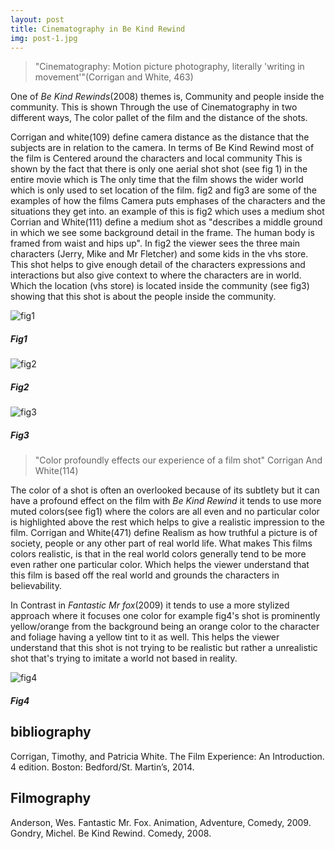 ```yaml
---
layout: post
title: Cinematography in Be Kind Rewind
img: post-1.jpg
---
```

>"Cinematography: Motion picture photography, literally 'writing in movement'"(Corrigan and White, 463)


One of _Be Kind Rewinds_(2008) themes is, Community and people inside the community. This is
shown Through the use of Cinematography in two different ways, The color pallet of the film and the distance of the shots.


Corrigan and white(109) define camera distance as the distance that the subjects are in relation
to the camera. In terms of Be Kind Rewind most of the film is Centered around the characters and local community This is shown by the fact that there is only one aerial shot shot (see fig 1) in the entire movie which is The only time that the film shows the wider world which is only used to set location of the film. fig2 and fig3 are some of the examples of how the films Camera puts emphases of the characters and the situations they get into. an example of this is fig2 which uses a medium shot Corrian and White(111) define a medium shot as "describes a middle ground in which we see some background detail in the frame. The human body is framed from waist and hips up". In fig2 the viewer sees the three main characters (Jerry, Mike and Mr Fletcher) and some kids in the vhs store. This shot helps to give enough detail of the characters expressions and interactions but also give context to where the characters are in world. Which the location (vhs store) is located inside the community (see fig3) showing that this shot is about the people inside the community.


![fig1]({{site.baseurl}}/img/post1/fig1.PNG)
##### Fig1

![fig2]({{site.baseurl}}/img/post1/fig2.png)
##### Fig2

![fig3]({{site.baseurl}}/img/post1/fig3.jpg)
##### Fig3

>"Color profoundly effects our experience of a film shot" Corrigan And White(114)

The color of a shot is often an overlooked because of its subtlety but it can have a profound effect on the film with _Be Kind Rewind_ it tends to use more muted colors(see fig1) where the colors are all even and no particular color is highlighted above the rest which helps to give a realistic impression to the film. Corrigan and White(471) define Realism as how truthful a picture is of society, people or any other part of real world life. What makes This films colors realistic, is that in the real world colors generally tend to be more even rather one particular color. Which helps the viewer understand that this film is based off the real world and grounds the characters in believability.

In Contrast in _Fantastic Mr fox_(2009) it tends to use a more stylized approach where it focuses one color for example fig4's shot is prominently yellow/orange from the background being an orange color to the character and foliage having a yellow tint to it as well. This helps the viewer understand that this shot is not trying to be realistic but rather a unrealistic shot that's trying to imitate a world not based in reality.

![fig4]({{site.baseurl}}/img/post1/fig4.jpg)
##### Fig4


## bibliography
Corrigan, Timothy, and Patricia White. The Film Experience: An Introduction. 4 edition. Boston: Bedford/St. Martin’s, 2014.

## Filmography
Anderson, Wes. Fantastic Mr. Fox. Animation, Adventure, Comedy, 2009.
Gondry, Michel. Be Kind Rewind. Comedy, 2008.
